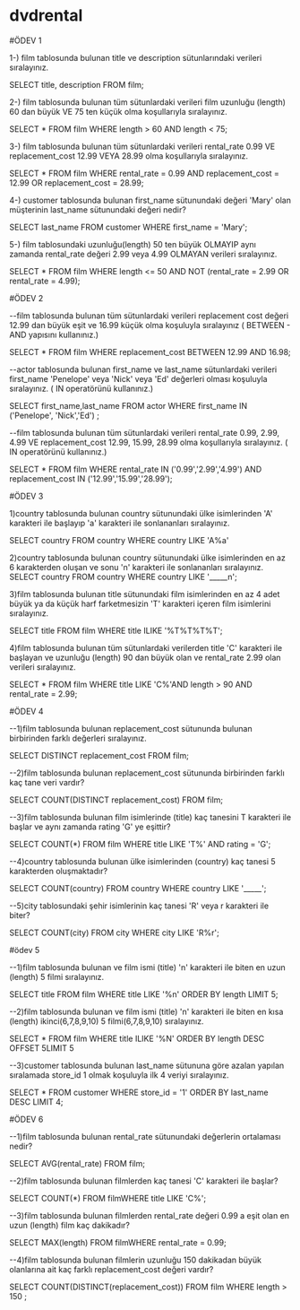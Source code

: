 # dvdrental
#ÖDEV 1

1-) film tablosunda bulunan title ve description sütunlarındaki verileri sıralayınız.

SELECT title, description FROM film;

2-) film tablosunda bulunan tüm sütunlardaki verileri film uzunluğu (length) 60 dan büyük VE 75 ten küçük olma koşullarıyla sıralayınız.

SELECT * FROM film
WHERE length > 60 AND length < 75;

3-) film tablosunda bulunan tüm sütunlardaki verileri rental_rate 0.99 VE replacement_cost 12.99 VEYA 28.99 olma koşullarıyla sıralayınız.

SELECT * FROM film
WHERE rental_rate = 0.99 AND replacement_cost = 12.99 
OR replacement_cost = 28.99;

4-) customer tablosunda bulunan first_name sütunundaki değeri 'Mary' olan müşterinin last_name sütunundaki değeri nedir?

SELECT last_name FROM customer
WHERE first_name = 'Mary';

5-) film tablosundaki uzunluğu(length) 50 ten büyük OLMAYIP aynı zamanda rental_rate değeri 2.99 veya 4.99 OLMAYAN verileri sıralayınız.

SELECT * FROM film
WHERE length <= 50 
AND NOT (rental_rate = 2.99 OR rental_rate = 4.99);

#ÖDEV 2

--film tablosunda bulunan tüm sütunlardaki verileri replacement cost değeri 12.99 dan büyük eşit ve 16.99 küçük olma koşuluyla sıralayınız ( BETWEEN - AND yapısını kullanınız.)

SELECT * FROM film WHERE replacement_cost BETWEEN 12.99 AND 16.98; 

--actor tablosunda bulunan first_name ve last_name sütunlardaki verileri first_name 'Penelope' veya 'Nick' veya 'Ed' değerleri olması koşuluyla sıralayınız. ( IN operatörünü kullanınız.)

SELECT first_name,last_name FROM actor WHERE first_name IN ('Penelope', 'Nick','Ed') ;

--film tablosunda bulunan tüm sütunlardaki verileri rental_rate 0.99, 2.99, 4.99 VE replacement_cost 12.99, 15.99, 28.99 olma koşullarıyla sıralayınız. ( IN operatörünü kullanınız.)

SELECT * FROM film WHERE rental_rate IN ('0.99','2.99','4.99') AND replacement_cost IN ('12.99','15.99','28.99'); 

#ÖDEV 3

1)country tablosunda bulunan country sütunundaki ülke isimlerinden 'A' karakteri ile başlayıp 'a' karakteri ile sonlananları sıralayınız.

SELECT country FROM country
WHERE country LIKE 'A%a'

2)country tablosunda bulunan country sütunundaki ülke isimlerinden en az 6 karakterden oluşan ve sonu 'n' karakteri ile sonlananları sıralayınız.
SELECT country FROM country
WHERE country LIKE '_____n';

3)film tablosunda bulunan title sütunundaki film isimlerinden en az 4 adet büyük ya da küçük harf farketmesizin 'T' karakteri içeren film isimlerini sıralayınız.

SELECT title FROM film
WHERE title ILIKE '%T%T%T%T';

4)film tablosunda bulunan tüm sütunlardaki verilerden title 'C' karakteri ile başlayan ve uzunluğu (length) 90 dan büyük olan ve rental_rate 2.99 olan verileri sıralayınız.

SELECT * FROM film
WHERE title LIKE 'C%'AND length > 90 AND rental_rate = 2.99;

#ÖDEV 4

--1)film tablosunda bulunan replacement_cost sütununda bulunan birbirinden farklı değerleri sıralayınız.

SELECT DISTINCT replacement_cost FROM film;

--2)film tablosunda bulunan replacement_cost sütununda birbirinden farklı kaç tane veri vardır?

SELECT COUNT(DISTINCT replacement_cost) FROM film;

--3)film tablosunda bulunan film isimlerinde (title) kaç tanesini T karakteri ile başlar ve aynı zamanda rating 'G' ye eşittir?

SELECT COUNT(*) FROM film 
WHERE title LIKE 'T%' AND rating = 'G';

--4)country tablosunda bulunan ülke isimlerinden (country) kaç tanesi 5 karakterden oluşmaktadır?

SELECT COUNT(country) FROM country
WHERE country LIKE '_____';

--5)city tablosundaki şehir isimlerinin kaç tanesi 'R' veya r karakteri ile biter?

SELECT COUNT(city) FROM city
WHERE city LIKE 'R%r';


#ödev 5

--1)film tablosunda bulunan ve film ismi (title) 'n' karakteri ile biten en uzun (length) 5 filmi sıralayınız.

SELECT title FROM film
WHERE title LIKE '%n'
ORDER BY length 
LIMIT 5;

--2)film tablosunda bulunan ve film ismi (title) 'n' karakteri ile biten en kısa (length) ikinci(6,7,8,9,10) 5 filmi(6,7,8,9,10) sıralayınız.

SELECT * FROM film
WHERE title ILIKE '%N'
ORDER BY length DESC
OFFSET 5LIMIT 5

--3)customer tablosunda bulunan last_name sütununa göre azalan yapılan sıralamada store_id 1 olmak koşuluyla ilk 4 veriyi sıralayınız.

SELECT * FROM customer
WHERE store_id = '1'
ORDER BY last_name DESC
LIMIT 4;

#ÖDEV 6

--1)film tablosunda bulunan rental_rate sütunundaki değerlerin ortalaması nedir?

SELECT AVG(rental_rate) FROM film;

--2)film tablosunda bulunan filmlerden kaç tanesi 'C' karakteri ile başlar?

SELECT COUNT(*) FROM filmWHERE title LIKE 'C%';

--3)film tablosunda bulunan filmlerden rental_rate değeri 0.99 a eşit olan en uzun (length) film kaç dakikadır?

SELECT MAX(length) FROM filmWHERE rental_rate = 0.99;

--4)film tablosunda bulunan filmlerin uzunluğu 150 dakikadan büyük olanlarına ait kaç farklı replacement_cost değeri vardır?

SELECT COUNT(DISTINCT(replacement_cost))  FROM film 
WHERE length > 150 ;
